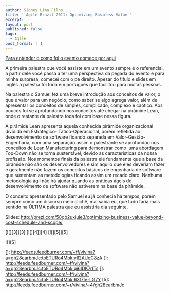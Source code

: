 ```yaml
---
author: Sidney Lima Filho
title: ' Agile Brazil 2011: Optimizing Business Value '
excerpt:
layout: post
published: false
tags:
  - Agile
post_format: [ ]
---
```

[Para entender o como foi o evento comece por aqui][1]

A primeira palestra que você assiste em um evento sempre é o referencial, a partir dele você passa a ter uma perspectiva da pegada do evento e para minha surpresa, comecei com o pé direito. Apesar do titulo e slides em inglês a palestra foi toda em português que facilitou para muitas pessoas.

Na palestra o Samuel fez uma breve introdução aos conceitos de valor, o que é valor para um negócio, como saber se algo agrega valor, além de apresentar os conceitos de simples, complicado, complexo e caótico. Aos poucos foi se aprofundando nos conceitos até chegar na pirâmide Lean, onde o restante da palestra toda foi com base nessa figura.

A pirâmide Lean apresenta aquela conhecida pirâmide organizacional dividida em Estratégico- Tatico-Operacional, porém refletida ao desenvolvimento de software ficando separada em Valor-Gestão-Engenharia, com uma separação assim o palestrante se aprofundou nos conceitos de Lean Manufacturing para demonstrar como  uma abordagem  Top-Down não se torna sustentável, devido as características da nossa profissão. Nos momentos finais da palestra ele fundamenta que a base da pirâmide não são os desenvolvedores e sim aquilo que eles deveriam fazer e geralmente não fazem os conceitos básicos de engenharia de software que sustentam as metodologias ficando assim um recado claro. Nenhuma metodologia ágil não irá ajudar quando as práticas ágeis de desenvolvimento de software não estiverem na base da pirâmide.

O conceito apresentado pelo Samuel eu já conhecia há tempos, porém sempre como um discurso meio clichê, mal sabia eu, que tudo faria mais sentido na ÚLTIMA palestra que eu assistiria dia seguinte.

Slides: <http://prezi.com/58qb2uxjuie3/optimizing-business-value-beyond-cost-schedule-and-scope/>

[![][3]</img>][3] [![][4]</img>][4] [![][5]</img>][5] 

![][5]

 [1]: http://vivina.com.br/Blog-da-Vivina/Agile-Brazil-2011,502.aspx
 []: http://feeds.feedburner.com/~ff/vivina?a=gh28earbmJc:toETURo4Mbk:yIl2AUoC8zA
 []: http://feeds.feedburner.com/~ff/vivina?a=gh28earbmJc:toETURo4Mbk:qj6IDK7rITs
 []: http://feeds.feedburner.com/~ff/vivina?a=gh28earbmJc:toETURo4Mbk:63t7Ie-LG7Y
 [5]: http://feeds.feedburner.com/~r/vivina/~4/gh28earbmJc